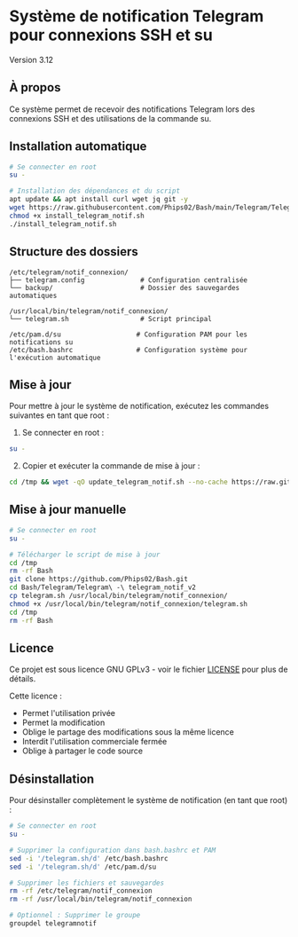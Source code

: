 # Système de notification Telegram pour connexions SSH et su
Version 3.12

## À propos
Ce système permet de recevoir des notifications Telegram lors des connexions SSH et des utilisations de la commande su.

## Installation automatique

```bash
# Se connecter en root
su -

# Installation des dépendances et du script
apt update && apt install curl wget jq git -y
wget https://raw.githubusercontent.com/Phips02/Bash/main/Telegram/Telegram%20-%20telegram_notif_v2/install_telegram_notif.sh
chmod +x install_telegram_notif.sh
./install_telegram_notif.sh
```

## Structure des dossiers
```
/etc/telegram/notif_connexion/
├── telegram.config              # Configuration centralisée
└── backup/                      # Dossier des sauvegardes automatiques

/usr/local/bin/telegram/notif_connexion/
└── telegram.sh                  # Script principal

/etc/pam.d/su                   # Configuration PAM pour les notifications su
/etc/bash.bashrc                # Configuration système pour l'exécution automatique
```

## Mise à jour

Pour mettre à jour le système de notification, exécutez les commandes suivantes en tant que root :

1. Se connecter en root :
```bash
su -
```

2. Copier et exécuter la commande de mise à jour :
```bash
cd /tmp && wget -qO update_telegram_notif.sh --no-cache https://raw.githubusercontent.com/Phips02/Bash/main/Telegram/Telegram%20-%20telegram_notif_v2/update_telegram_notif.sh && chmod +x update_telegram_notif.sh && ./update_telegram_notif.sh
```

## Mise à jour manuelle
```bash
# Se connecter en root
su -

# Télécharger le script de mise à jour
cd /tmp
rm -rf Bash
git clone https://github.com/Phips02/Bash.git
cd Bash/Telegram/Telegram\ -\ telegram_notif_v2
cp telegram.sh /usr/local/bin/telegram/notif_connexion/
chmod +x /usr/local/bin/telegram/notif_connexion/telegram.sh
cd /tmp
rm -rf Bash
```

## Licence
Ce projet est sous licence GNU GPLv3 - voir le fichier [LICENSE](LICENSE) pour plus de détails.

Cette licence :
- Permet l'utilisation privée
- Permet la modification
- Oblige le partage des modifications sous la même licence
- Interdit l'utilisation commerciale fermée
- Oblige à partager le code source 

## Désinstallation

Pour désinstaller complètement le système de notification (en tant que root) :

```bash
# Se connecter en root
su -

# Supprimer la configuration dans bash.bashrc et PAM
sed -i '/telegram.sh/d' /etc/bash.bashrc
sed -i '/telegram.sh/d' /etc/pam.d/su

# Supprimer les fichiers et sauvegardes
rm -rf /etc/telegram/notif_connexion
rm -rf /usr/local/bin/telegram/notif_connexion

# Optionnel : Supprimer le groupe
groupdel telegramnotif
``` 